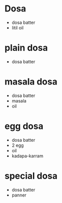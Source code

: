 # Dosa 

* dosa batter
* litil oil

# plain dosa

* dosa batter

# masala dosa

* dosa batter 
* masala
* oil


# egg dosa

* dosa batter
* 2 egg
* oil
* kadapa-karram
# special dosa
* dosa batter
* panner

